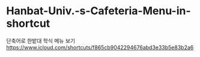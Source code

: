 # Hanbat-Univ.-s-Cafeteria-Menu-in-shortcut
단축어로 한밭대 학식 메뉴 보기
<br/>https://www.icloud.com/shortcuts/f865cb9042294676abd3e33b5e83b2a6
